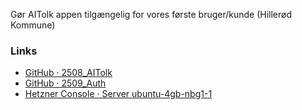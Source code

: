 Gør AITolk appen tilgængelig for vores første bruger/kunde (Hillerød Kommune)


### Links
* [GitHub · 2508_AITolk](https://github.com/Fjeldmann/2508_AITolk)
* [GitHub · 2509_Auth](https://github.com/Fjeldmann/2509_Auth)
* [Hetzner Console · Server ubuntu-4gb-nbg1-1](https://console.hetzner.com/projects/11751517/servers/107812403/overview)